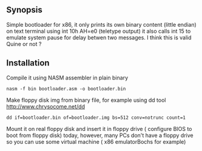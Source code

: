 ## Synopsis

Simple bootloader for x86, it only prints its own binary content (little endian) 
on text terminal using int 10h AH=e0 (teletype output)
it also calls int 15 to emulate system pause for delay betwen two messages. 
I think this is valid Quine or not ?

## Installation

Compile it using NASM assembler in plain binary
```
nasm -f bin bootloader.asm -o bootloader.bin
```
Make floppy disk img from binary file, for example using dd tool http://www.chrysocome.net/dd
```
dd if=bootloader.bin of=bootloader.img bs=512 conv=notrunc count=1 
```
    
Mount it on real floppy disk and insert it in floppy drive ( configure BIOS to boot from floppy disk)
today, however, many PCs don't have a floppy drive so you can use some virtual machine  ( x86 emulatorBochs for example)
  
